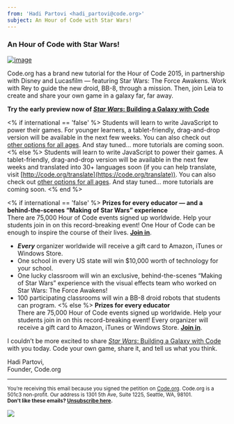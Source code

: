 ```yaml
---
from: 'Hadi Partovi <hadi_partovi@code.org>'
subject: An Hour of Code with Star Wars!
---
```


### An Hour of Code with Star Wars!

[![image](https://code.org/images/fit-400/star-wars-announcement.jpg)](https://code.org/starwars)

Code.org has a brand new tutorial for the Hour of Code 2015, in partnership with Disney and Lucasfilm — featuring Star Wars: The Force Awakens. Work with Rey to guide the new droid, BB-8, through a mission. Then, join Leia to create and share your own game in a galaxy far, far away.

**Try the early preview now of [*Star Wars*: Building a Galaxy with Code](https://code.org/starwars)**

<% if international == 'false' %>
Students will learn to write JavaScript to power their games. For younger learners, a tablet-friendly, drag-and-drop version will be available in the next few weeks. You can also check out [other options for all ages](https://code.org/learn). And stay tuned… more tutorials are coming soon.
<% else %> 
Students will learn to write JavaScript to power their games. A tablet-friendly, drag-and-drop version will be available in the next few weeks and translated into 30+ languages soon (if you can help translate, visit [http://code.org/translate](https://code.org/translate)). You can also check out [other options for all ages](https://code.org/learn). And stay tuned… more tutorials are coming soon.
<% end %>

<% if international == 'false' %>
**Prizes for every educator — and a behind-the-scenes “Making of Star Wars” experience**<br/>
There are 75,000 Hour of Code events signed up worldwide. Help your students join in on this record-breaking event! One Hour of Code can be enough to inspire the course of their lives. [**Join in**](https://hourofcode.com). 

- ***Every*** organizer worldwide will receive a gift card to Amazon, iTunes or Windows Store.
- One school in every US state will win $10,000 worth of technology for your school.
- One lucky classroom will win an exclusive, behind-the-scenes “Making of Star Wars” experience with the visual effects team who worked on Star Wars: The Force Awakens!
- 100 participating classrooms will win a BB-8 droid robots that students can program.
<% else %>
**Prizes for every educator**<br/>
There are 75,000 Hour of Code events signed up worldwide. Help your students join in on this record-breaking event! Every organizer will receive a gift card to Amazon, iTunes or Windows Store. [**Join in**](https://hourofcode.com).

I couldn’t be more excited to share [*Star Wars*: Building a Galaxy with Code](https://code.org/starwars) with you today. Code your own game, share it, and tell us what you think. 

Hadi Partovi, <br/>
Founder, Code.org

<hr>

<small>You’re receiving this email because you signed the petition on <a href="https://Code.org/">Code.org</a>. Code.org is a 501c3 non-profit. Our address is 1301 5th Ave, Suite 1225, Seattle, WA, 98101.</small> <br />
<small><strong>Don't like these emails? [Unsubscribe here](<%= unsubscribe_link %>).</strong></small>


![](<%= tracking_pixel %>)